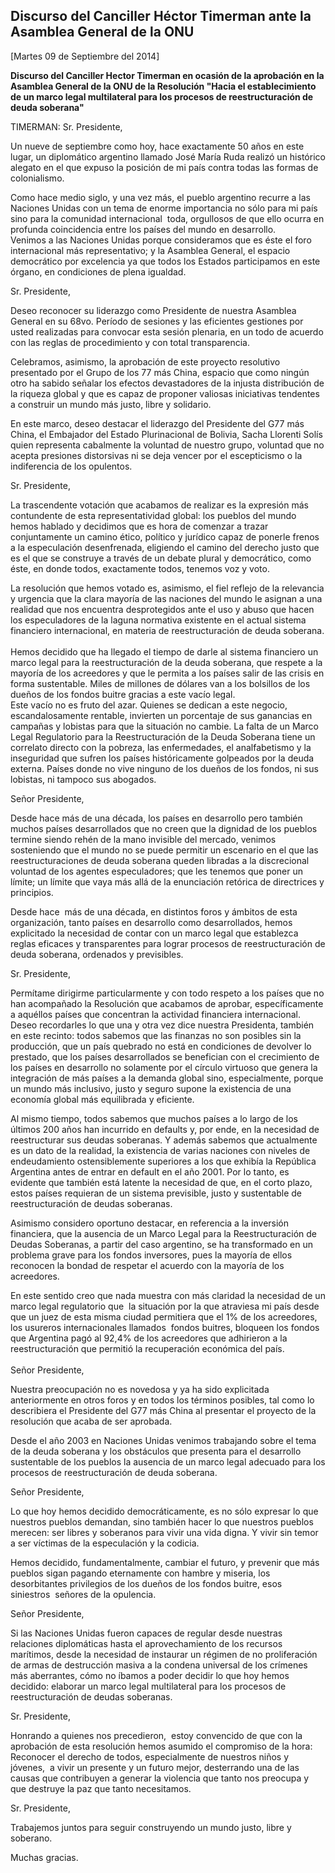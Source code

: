 Discurso del Canciller Héctor Timerman ante la Asamblea General de la ONU
-------------------------------------------------------------------------

[Martes 09 de Septiembre del 2014]

**Discurso del Canciller Hector Timerman en ocasión de la aprobación en
la Asamblea General de la ONU de la Resolución "Hacia el establecimiento
de un marco legal multilateral para los procesos de reestructuración de
deuda soberana"**

TIMERMAN: Sr. Presidente,

Un nueve de septiembre como hoy, hace exactamente 50 años en este lugar,
un diplomático argentino llamado José María Ruda realizó un histórico
alegato en el que expuso la posición de mi país contra todas las formas
de colonialismo.

Como hace medio siglo, y una vez más, el pueblo argentino recurre a las 
Naciones Unidas con un tema de enorme importancia no sólo para mi país
sino para la comunidad internacional  toda, orgullosos de que ello
ocurra en profunda coincidencia entre los países del mundo en
desarrollo.\
 Venimos a las Naciones Unidas porque consideramos que es éste el foro
internacional más representativo; y la Asamblea General, el espacio
democrático por excelencia ya que todos los Estados participamos en este
órgano, en condiciones de plena igualdad.

Sr. Presidente,

Deseo reconocer su liderazgo como Presidente de nuestra Asamblea General
en su 68vo. Período de sesiones y las eficientes gestiones por usted
realizadas para convocar esta sesión plenaria, en un todo de acuerdo con
las reglas de procedimiento y con total transparencia.

Celebramos, asimismo, la aprobación de este proyecto resolutivo
presentado por el Grupo de los 77 más China, espacio que como ningún
otro ha sabido señalar los efectos devastadores de la injusta
distribución de la riqueza global y que es capaz de proponer valiosas
iniciativas tendentes a construir un mundo más justo, libre y solidario.

En este marco, deseo destacar el liderazgo del Presidente del G77 más
China, el Embajador del Estado Plurinacional de Bolivia, Sacha Llorenti
Solís quien representa cabalmente la voluntad de nuestro grupo, voluntad
que no acepta presiones distorsivas ni se deja vencer por el
escepticismo o la indiferencia de los opulentos.

Sr. Presidente,

La trascendente votación que acabamos de realizar es la expresión más
contundente de esta representatividad global: los pueblos del mundo
hemos hablado y decidimos que es hora de comenzar a trazar conjuntamente
un camino ético, político y jurídico capaz de ponerle frenos a la
especulación desenfrenada, eligiendo el camino del derecho justo que es
el que se construye a través de un debate plural y democrático, como
éste, en donde todos, exactamente todos, tenemos voz y voto.

La resolución que hemos votado es, asimismo, el fiel reflejo de la
relevancia y urgencia que la clara mayoría de las naciones del mundo le
asignan a una realidad que nos encuentra desprotegidos ante el uso y
abuso que hacen los especuladores de la laguna normativa existente en el
actual sistema financiero internacional, en materia de reestructuración
de deuda soberana.\
\
 Hemos decidido que ha llegado el tiempo de darle al sistema financiero
un marco legal para la reestructuración de la deuda soberana, que
respete a la mayoría de los acreedores y que le permita a los países
salir de las crisis en forma sustentable. Miles de millones de dólares
van a los bolsillos de los dueños de los fondos buitre gracias a este
vacío legal.\
 Este vacío no es fruto del azar. Quienes se dedican a este negocio,
escandalosamente rentable, invierten un porcentaje de sus ganancias en
campañas y lobistas para que la situación no cambie. La falta de un
Marco Legal Regulatorio para la Reestructuración de la Deuda Soberana
tiene un correlato directo con la pobreza, las enfermedades, el
analfabetismo y la inseguridad que sufren los países históricamente
golpeados por la deuda externa. Países donde no vive ninguno de los
dueños de los fondos, ni sus lobistas, ni tampoco sus abogados.

Señor Presidente,

Desde hace más de una década, los países en desarrollo pero también
muchos países desarrollados que no creen que la dignidad de los pueblos
termine siendo rehén de la mano invisible del mercado, venimos
sosteniendo que el mundo no se puede permitir un escenario en el que las
reestructuraciones de deuda soberana queden libradas a la discrecional
voluntad de los agentes especuladores; que les tenemos que poner un
límite; un límite que vaya más allá de la enunciación retórica de
directrices y principios.

Desde hace  más de una década, en distintos foros y ámbitos de esta
organización, tanto países en desarrollo como desarrollados, hemos
explicitado la necesidad de contar con un marco legal que establezca
reglas eficaces y transparentes para lograr procesos de reestructuración
de deuda soberana, ordenados y previsibles.

Sr. Presidente,

Permítame dirigirme particularmente y con todo respeto a los países que
no han acompañado la Resolución que acabamos de aprobar, específicamente
a aquéllos países que concentran la actividad financiera internacional.\
 Deseo recordarles lo que una y otra vez dice nuestra Presidenta,
también en este recinto: todos sabemos que las finanzas no son posibles
sin la producción, que un país quebrado no está en condiciones de
devolver lo prestado, que los países desarrollados se benefician con el
crecimiento de los países en desarrollo no solamente por el círculo
virtuoso que genera la integración de más países a la demanda global
sino, especialmente, porque un mundo más inclusivo, justo y seguro
supone la existencia de una economía global más equilibrada y eficiente.

Al mismo tiempo, todos sabemos que muchos países a lo largo de los
últimos 200 años han incurrido en defaults y, por ende, en la necesidad
de reestructurar sus deudas soberanas. Y además sabemos que actualmente
es un dato de la realidad, la existencia de varias naciones con niveles
de endeudamiento ostensiblemente superiores a los que exhibía la
República Argentina antes de entrar en default en el año 2001. Por lo
tanto, es evidente que también está latente la necesidad de que, en el
corto plazo, estos países requieran de un sistema previsible, justo y
sustentable de reestructuración de deudas soberanas.

Asimismo considero oportuno destacar, en referencia a la inversión
financiera, que la ausencia de un Marco Legal para la Reestructuración
de Deudas Soberanas, a partir del caso argentino, se ha transformado en
un problema grave para los fondos inversores, pues la mayoría de ellos
reconocen la bondad de respetar el acuerdo con la mayoría de los
acreedores.

En este sentido creo que nada muestra con más claridad la necesidad de
un marco legal regulatorio que  la situación por la que atraviesa mi
país desde que un juez de esta misma ciudad permitiera que el 1% de los
acreedores, los usureros internacionales llamados  fondos buitres,
bloqueen los fondos que Argentina pagó al 92,4% de los acreedores que
adhirieron a la reestructuración que permitió la recuperación económica
del país.\
\
 Señor Presidente,

Nuestra preocupación no es novedosa y ya ha sido explicitada
anteriormente en otros foros y en todos los términos posibles, tal como
lo describiera el Presidente del G77 más China al presentar el proyecto
de la resolución que acaba de ser aprobada.

Desde el año 2003 en Naciones Unidas venimos trabajando sobre el tema de
la deuda soberana y los obstáculos que presenta para el desarrollo
sustentable de los pueblos la ausencia de un marco legal adecuado para
los procesos de reestructuración de deuda soberana.

Señor Presidente,

Lo que hoy hemos decidido democráticamente, es no sólo expresar lo que
nuestros pueblos demandan, sino también hacer lo que nuestros pueblos
merecen: ser libres y soberanos para vivir una vida digna. Y vivir sin
temor a ser víctimas de la especulación y la codicia.

Hemos decidido, fundamentalmente, cambiar el futuro, y prevenir que más
pueblos sigan pagando eternamente con hambre y miseria, los
desorbitantes privilegios de los dueños de los fondos buitre, esos
siniestros  señores de la opulencia.

Señor Presidente,

Si las Naciones Unidas fueron capaces de regular desde nuestras
relaciones diplomáticas hasta el aprovechamiento de los recursos
marítimos, desde la necesidad de instaurar un régimen de no
proliferación de armas de destrucción masiva a la condena universal de
los crímenes más aberrantes, cómo no íbamos a poder decidir lo que hoy
hemos decidido: elaborar un marco legal multilateral para los procesos
de reestructuración de deudas soberanas.

Sr. Presidente,

Honrando a quienes nos precedieron,  estoy convencido de que con la
aprobación de esta resolución hemos asumido el compromiso de la hora:
Reconocer el derecho de todos, especialmente de nuestros niños y
jóvenes,  a vivir un presente y un futuro mejor, desterrando una de las
causas que contribuyen a generar la violencia que tanto nos preocupa y
que destruye la paz que tanto necesitamos.

Sr. Presidente,

Trabajemos juntos para seguir construyendo un mundo justo, libre y
soberano.

Muchas gracias.

